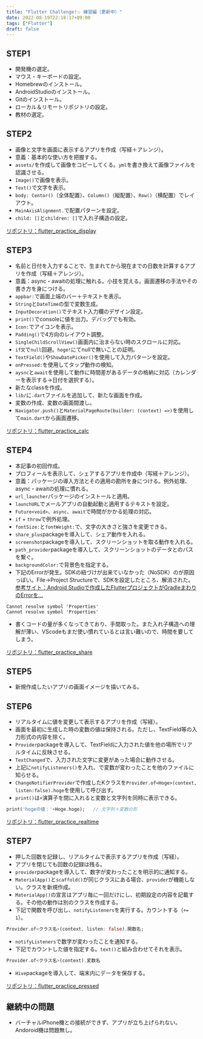 ```yaml
---
title: "Flutter Challenge!💥 練習編（更新中）"
date: 2022-08-19T22:18:17+09:00
tags: ["Flutter"]
draft: false
---
```

## STEP1
- 開発機の選定。
- マウス・キーボードの設定。
- Homebrewのインストール。
- AndroidStudioのインストール。
- Gitのインストール。
- ローカル＆リモートリポジトリの設定。
- 教材の選定。

## STEP2
- 画像と文字を画面に表示するアプリを作成（写経＋アレンジ）。
- 意義：基本的な使い方を把握する。
- `assets/`を作成して画像をコピーしてくる。`yml`を書き換えて画像ファイルを認識させる。
- `Image()`で画像を表示。
- `Text()`で文字を表示。
- `body: Centor()`（全体配置）、`Column()`（縦配置）、`Row()`（横配置）でレイアウト。
- `MainAxisAlignment.`で配置パターンを設定。
- `child: []`と`children: []`で入れ子構造の設定。  

[リポジトリ：flutter_practice_display](https://github.com/watobii/flutter_practice_display)

## STEP3
- 名前と日付を入力することで、生まれてから現在までの日数を計算するアプリを作成（写経＋アレンジ）。
- 意義：async・awaitの処理に触れる。小技を覚える。画面遷移の手法やその書き方を身につける。
- `appbar:`で画面上端のバー＋テキストを表示。
- `String`と`DateTime`の型で変数生成。
- `InputDecoration()`でテキスト入力欄のデザイン設定。
- `print()`でconsoleに値を出力。デバッグでも有効。
- `Icon:`でアイコンを表示。
- `Padding()`で4方向のレイアウト調整。
- `SingleChildScrollView()`画面内に治まらない時のスクロールに対応。
- `if文`で`null`回避。`hoge!`にてnullで無いことの証明。
-  `TextField()`や`ShowDatePicker()`を使用して入力パターンを設定。
- `onPressed:`を使用してタップ動作の検知。
- `aysnc`と`await`を使用して動作に時間差があるデータの格納に対応（カレンダーを表示する→日付を選択する）。
- 新たなclassを作成。
- `lib/`に`.dart`ファイルを追加して、新たな画面を作成。
- 変数の作成、変数の画面間渡し。
- `Navigator.push()`と`MaterialPageRoute(builder: (context) =>)`を使用して`main.dart`から画面遷移。  

[リポジトリ：flutter_practice_calc](https://github.com/watobii/flutter_practice_calc)

## STEP4
- 本記事の初回作成。
- プロフィールを表示して、シェアするアプリを作成中（写経＋アレンジ）。
- 意義：パッケージの導入方法とその適用の勘所を身につける。例外処理、async・awaitの処理に慣れる。
- `url_launcher`パッケージのインストールと適用。
- `launchURL`でメールアプリの自動起動と適用するテキストを設定。
- `Future<void>`、`async`、`await`で時間がかかる処理の対応。
- `if` + `throw`で例外処理。
- `fontSize:`と`fontWeight:`で、文字の大きさと強さを変更できる。
- `share_plus`packageを導入して、シェア動作を入れる。
- `screenshot`packageを導入して、スクリーンショットを取る動作を入れる。
- `path_provider`packageを導入して、スクリーンショットのデータとのパスを繋ぐ。
- `backgroundColor:`で背景色を指定する。
- 下記のErrorが発生。SDKの紐づけが出来ていなかった（NoSDK）のが原因っぽい。File→Project Structureで、SDKを設定したところ、解消された。  
[参考サイト：Android Studioで作成したFlutterプロジェクトがGradleまわりのErrorを...](https://shn-hsn.hatenablog.com/entry/2020/01/02/162242)
```none
Cannot resolve symbol 'Properties'
Cannot resolve symbol 'Properties'
```
- 書くコードの量が多くなってきており、手間取った。また入れ子構造への理解が薄い、VScodeもまだ使い慣れているとは言い難いので、時間を要してしまう。  

[リポジトリ：flutter_practice_share](https://github.com/watobii/flutter_practice_share)  

## STEP5
- 新規作成したいアプリの画面イメージを描いてみる。 

## STEP6
- リアルタイムに値を変更して表示するアプリを作成（写経）。
- 画面を最初に生成した時の変数の値は保持される。ただし、TextField等の入力形式の内容を除く。
- `Provider`packageを導入して、TextFieldに入力された値を他の場所でリアルタイムに反映させる。
- `TextChanged`で、入力された文字に変更があった場合に動作させる。
- 上記に`notifyListeners()`を入れ、で変数が変わったことを他のファイルに知らせる。
- `ChangeNotifierProvider`で作成したKクラスを`Provider.of<Hoge>(context, listen:false).hoge`を使用して呼び出す。  
- `print()`は`+`演算子を間に入れると変数と文字列を同時に表示できる。
```dart
print('hogeの値：'+Hoge.hoge);   // 文字列＋変数の形
```

[リポジトリ：flutter_practice_realtime](https://github.com/watobii/flutter_practice_realtime/settings)

## STEP7
- 押した回数を記録し、リアルタイムで表示するアプリを作成（写経）。
- アプリを閉じても回数の記録は残る。
- `provider`packageを導入して、数字が変わったことを明示的に通知する。
- `MaterialApp()`と`scaffold()`が同じクラスにある場合、`provider`が機能しない。クラスを新規作成。
- `MaterialApp()`の宣言はアプリ毎に一回だけにし、初期設定の内容を記載する。その他の動作は別のクラスを作成する。
- 下記で関数を呼び出し、`notifyListeners`を実行する。カウントする（`+= 1`）。
```dart
Provider.of<クラス名>(context, listen: false).関数名;
```
- `notifyListeners`で数字が変わったことを通知する。
- 下記でカウントした値を指定する。`text()`と組み合わせてそれを表示。
```dart
Provider.of<クラス名>(context).変数名
```
- `Hive`packageを導入して、端末内にデータを保存する。

[リポジトリ：flutter_practice_pressed](https://github.com/watobii/flutter_practice_pressed)

## 継続中の問題
- バーチャルiPhone機との接続ができず、アプリが立ち上げられない。Andoroid機は問題無し。
